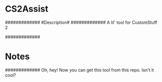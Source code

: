 CS2Assist
=========
#############
#Description#
#############
A lil' tool for CustomStuff 2

#############
#   Notes   #
#############
Oh, hey! Now you can get this tool from this repo. Isn't it cool?
